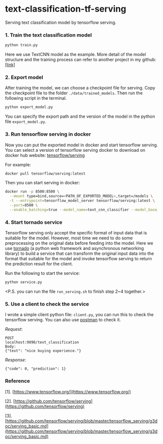 # text-classification-tf-serving
Serving text classification model by tensorflow serving.

### 1. Train the text classification model
```bash
python train.py
```

Here we use TextCNN model as the example. More detail of the model structure and the training process can refer to another project in my github: [[link]](https://github.com/zlxy9892/text-classification-by-cnn) 

### 2. Export model
After training the model, we can choose a checkpoint file for serving.
Copy the checkpoint file to the folder ```./data/trained_models```. Then run the following script in the terminal.
```bash
python export_model.py
```
You can specify the export path and the version of the model in the python file ```export_model.py```.

### 3. Run tensorflow serving in docker
Now you can put the exported model in docker and start tensorflow serving.
You can select a version of tensorflow serving docker to download on docker hub website: [tensorflow/serving](https://hub.docker.com/r/tensorflow/serving)

For example:
```bash
docker pull tensorflow/serving:latest
```
 
Then you can start serving in docker: 
```bash
docker run -p 8500:8500 \
  --mount type=bind,source=<PATH_OF_EXPORTED_MODEL>,target=/models \
  -t --entrypoint=tensorflow_model_server tensorflow/serving:latest \
  --port=8500 \
  --enable_batching=true --model_name=text_cnn_classifier --model_base_path=/models &
```

### 4. Start tornado service
Tensorflow serving only accept the specific format of input data that is suitable for the model.
However, most time we need to do some preprocessing on the original data before feeding into the model.
Here we use [tornado](http://www.tornadoweb.org) (a python web framework and asynchronous networking library) to build a service that can transform the original input data into the format that suitable for the model and invoke tensorflow serving to return the prediction result for the client.

Run the following to start the service:
```bash
python service.py
```

<P.S. you can run the file ```run_serving.sh``` to finish step 2~4 together.>

### 5. Use a client to check the service
I wrote a simple client python file: ```client.py```, you can run this to check the tensorflow serving.
You can also use [postman](https://www.getpostman.com/) to check it. 

*Request*:
```text
POST
localhost:9898/text_classification
Body:
{"text": "nice buying experience."}
```

*Response*:
```text
{"code": 0, "prediction": 1}
```

### Reference
[1]. [https://www.tensorflow.org/](https://www.tensorflow.org/)

[2]. [https://github.com/tensorflow/serving](https://github.com/tensorflow/serving)

[3]. [https://github.com/tensorflow/serving/blob/master/tensorflow_serving/g3doc/serving_basic.md](https://github.com/tensorflow/serving/blob/master/tensorflow_serving/g3doc/serving_basic.md)